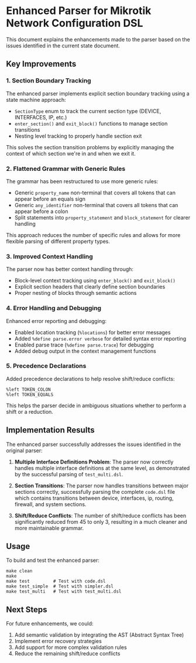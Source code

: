 # Enhanced Parser for Mikrotik Network Configuration DSL

This document explains the enhancements made to the parser based on the issues identified in the current state document.

## Key Improvements

### 1. Section Boundary Tracking

The enhanced parser implements explicit section boundary tracking using a state machine approach:

- `SectionType` enum to track the current section type (DEVICE, INTERFACES, IP, etc.)
- `enter_section()` and `exit_block()` functions to manage section transitions
- Nesting level tracking to properly handle section exit

This solves the section transition problems by explicitly managing the context of which section we're in and when we exit it.

### 2. Flattened Grammar with Generic Rules

The grammar has been restructured to use more generic rules:

- Generic `property_name` non-terminal that covers all tokens that can appear before an equals sign
- Generic `any_identifier` non-terminal that covers all tokens that can appear before a colon
- Split statements into `property_statement` and `block_statement` for clearer handling

This approach reduces the number of specific rules and allows for more flexible parsing of different property types.

### 3. Improved Context Handling

The parser now has better context handling through:

- Block-level context tracking using `enter_block()` and `exit_block()`
- Explicit section headers that clearly define section boundaries
- Proper nesting of blocks through semantic actions

### 4. Error Handling and Debugging

Enhanced error reporting and debugging:

- Enabled location tracking (`%locations`) for better error messages
- Added `%define parse.error verbose` for detailed syntax error reporting
- Enabled parse trace (`%define parse.trace`) for debugging
- Added debug output in the context management functions

### 5. Precedence Declarations

Added precedence declarations to help resolve shift/reduce conflicts:

```
%left TOKEN_COLON
%left TOKEN_EQUALS
```

This helps the parser decide in ambiguous situations whether to perform a shift or a reduction.

## Implementation Results

The enhanced parser successfully addresses the issues identified in the original parser:

1. **Multiple Interface Definitions Problem**: The parser now correctly handles multiple interface definitions at the same level, as demonstrated by the successful parsing of `test_multi.dsl`.

2. **Section Transitions**: The parser now handles transitions between major sections correctly, successfully parsing the complete `code.dsl` file which contains transitions between device, interfaces, ip, routing, firewall, and system sections.

3. **Shift/Reduce Conflicts**: The number of shift/reduce conflicts has been significantly reduced from 45 to only 3, resulting in a much cleaner and more maintainable grammar.

## Usage

To build and test the enhanced parser:

```
make clean
make
make test         # Test with code.dsl
make test_simple  # Test with simpler.dsl
make test_multi   # Test with test_multi.dsl
```

## Next Steps

For future enhancements, we could:

1. Add semantic validation by integrating the AST (Abstract Syntax Tree)
2. Implement error recovery strategies
3. Add support for more complex validation rules
4. Reduce the remaining shift/reduce conflicts 